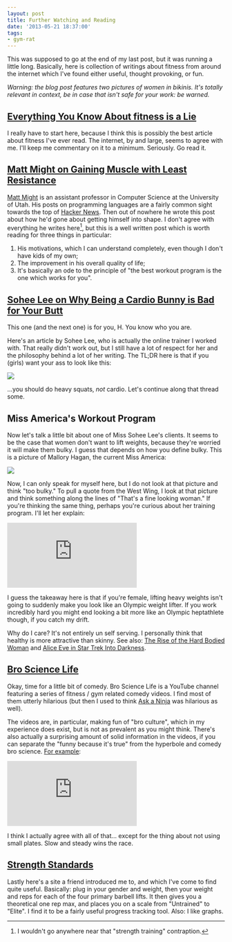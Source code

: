 ```yaml
---
layout: post
title: Further Watching and Reading
date: '2013-05-21 18:37:00'
tags:
- gym-rat
---
```


This was supposed to go at the end of my last post, but it was running a little long. Basically, here is collection of writings about fitness from around the internet which I've found either useful, thought provoking, or fun.

_Warning: the blog post features two pictures of women in bikinis. It's totally relevant in context, be in case that isn't safe for your work: be warned._

<!-- More -->

## [Everything You Know About fitness is a Lie](http://www.mensjournal.com/magazine/everything-you-know-about-fitness-is-a-lie-20120504)

I really have to start here, because I think this is possibly the best article about fitness I've ever read. The internet, by and large, seems to agree with me. I'll keep me commentary on it to a minimum. Seriously. Go read it.

## [Matt Might on Gaining Muscle with Least Resistance](http://matt.might.net/articles/hacking-strength/)

[Matt Might] is an assistant professor in Computer Science at the University of Utah. His posts on programming languages are a fairly common sight towards the top of [Hacker News]. Then out of nowhere he wrote this post about how he'd gone about getting himself into shape. I don't agree with everything he writes here[^1], but this is a well written post which is worth reading for three things in particular:

[Matt Might]: http://matt.might.net/

1. His motivations, which I can understand completely, even though I don't have kids of my own;
2. The improvement in his overall quality of life;
3. It's basically an ode to the principle of "the best workout program is the one which works for you".

[Hacker News]: http://news.ycombinator.com/

## [Sohee Lee on Why Being a Cardio Bunny is Bad for Your Butt](http://www.soheefit.com/cardio-bunny-stop-it-stop-it-now/)

This one (and the next one) is for you, H. You know who you are.

Here's an article by Sohee Lee, who is actually the online trainer I worked with. That really didn't work out, but I still have a lot of respect for her and the philosophy behind a lot of her writing. The TL;DR here is that if you (girls) want your ass to look like this:

![](http://images.harveynick.com/2013-05-21-further-watching-and-reading-sohee-lee.jpg)

...you should do heavy squats, _not_ cardio. Let's continue along that thread some.

## Miss America's Workout Program

Now let's talk a little bit about one of Miss Sohee Lee's clients. It seems to be the case that women don't want to lift weights, because they're worried it will make them bulky. I guess that depends on how you define bulky. This is a picture of Mallory Hagan, the current Miss America:

![](http://images.harveynick.com/2013-05-21-further-watching-and-reading-mallory-hagan.jpg)

Now, I can only speak for myself here, but I do not look at that picture and think "too bulky." To pull a quote from the West Wing, I look at that picture and think something along the lines of "That's a fine looking woman." If you're thinking the same thing, perhaps you're curious about her training program. I'll let her explain:

<div class="videoWrapper">
<iframe src="https://www.youtube.com/embed/NfnyBOpCZOU" frameborder="0" allowfullscreen></iframe>
</div>

I guess the takeaway here is that if you're female, lifting heavy weights isn't going to suddenly make you look like an Olympic weight lifter. If you work incredibly hard you might end looking a bit more like an Olympic heptathlete though, if you catch my drift.

Why do I care? It's not entirely un self serving. I personally think that healthy is more attractive than skinny. See also: [The Rise of the Hard Bodied Woman] and [Alice Eve in Star Trek Into Darkness].

[The Rise of the Hard Bodied Woman]: http://www.bodbot.com/Blog/Rise_of_the_Hardbodied_Woman.html
[Alice Eve in Star Trek Into Darkness]: http://i2.cdnds.net/13/12/618x335/movies_star-trek-into-darkness.jpg

## [Bro Science Life](http://www.youtube.com/channel/UCduKuJToxWPizJ7I2E6n1kA)

Okay, time for a little bit of comedy. Bro Science Life is a YouTube channel featuring a series of fitness / gym related comedy videos. I find most of them utterly hilarious (but then I used to think [Ask a Ninja] was hilarious as well).

[Ask a Ninja]: http://askaninja.com/

The videos are, in particular, making fun of "bro culture", which in my experience does exist, but is not as prevalent as you might think. There's also actually a surprising amount of solid information in the videos, if you can separate the "funny because it's true" from the hyperbole and comedy bro science. [For example]:

[For example]: http://www.youtube.com/watch?v=_0WxyKGD7sU

<div>
<div class="videoWrapper">
<iframe src="https://www.youtube.com/embed/_0WxyKGD7sU" frameborder="0" allowfullscreen></iframe>
</div>
</div>

I think I actually agree with all of that… except for the thing about not using small plates. Slow and steady wins the race.

## [Strength Standards](http://www.strstd.com/)

Lastly here's a site a friend introduced me to, and which I've come to find quite useful. Basically: plug in your gender and weight, then your weight and reps for each of the four primary barbell lifts. It then gives you a theoretical one rep max, and places you on a scale from "Untrained" to "Elite". I find it to be a fairly useful progress tracking tool. Also: I like graphs.

[^1]: I wouldn't go anywhere near that "strength training" contraption.